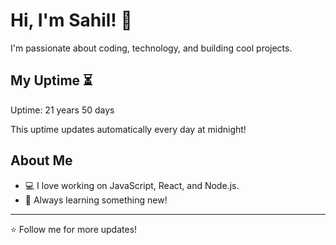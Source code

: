 # Hi, I'm Sahil! 👋

I'm passionate about coding, technology, and building cool projects.

## My Uptime ⏳
Uptime: 21 years 50 days

This uptime updates automatically every day at midnight!

## About Me
- 💻 I love working on JavaScript, React, and Node.js.
- 🎯 Always learning something new!

---

⭐️ Follow me for more updates!
